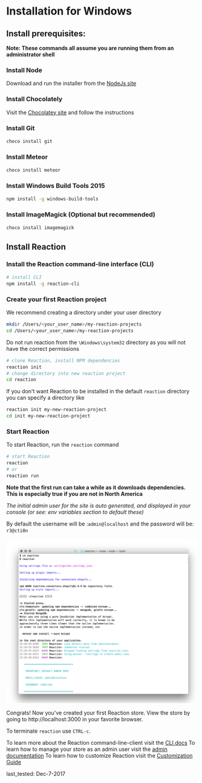 # Installation for Windows

## Install prerequisites:

**Note: These commands all assume you are running them from an administrator shell**

### Install Node
Download and run the installer from the [NodeJs site](https://nodejs.org)

### Install Chocolately

Visit the [Chocolatey site](https://chocolatey.org/install) and follow the instructions


### Install Git

```sh
choco install git
````

### Install Meteor
```sh
choco install meteor
```


### Install Windows Build Tools 2015

```sh
npm install -g windows-build-tools
```

### Install ImageMagick (Optional but recommended)

```sh
choco install imagemagick
```

## Install Reaction

### Install the Reaction command-line interface (CLI)

```sh
# install CLI
npm install -g reaction-cli
```

### Create your first Reaction project

We recommend creating a directory under your user directory

```sh
mkdir /Users/<your_user_name>/my-reaction-projects
cd /Users/<your_user_name>/my-reaction-projects
```


Do not run reaction from the `\Windows\system32` directory as you will not have the correct permissions


```sh
# clone Reaction, install NPM dependencies
reaction init
# change directory into new reaction project
cd reaction
```

If you don't want Reaction to be installed in the default `reaction` directory you can
specify a directory like
```sh
reaction init my-new-reaction-project
cd init my-new-reaction-project
```


### Start Reaction

To start Reaction, run the `reaction` command

```sh
# start Reaction
reaction
# or
reaction run
```

**Note that the first run can take a while as it downloads dependencies. This is especially true if you are not in North America**

_The initial admin user for the site is auto generated, and displayed in your console (or see: env variables section to default these)_

By default the username will be :`admin@localhost` and the password will be: `r3@cti0n`

![](/assets/guide-installation-default-user.png)


Congrats! Now you've created your first Reaction store. View the store by going to http://localhost:3000 in your favorite browser.

To terminate `reaction` use `CTRL-c`.

To learn more about the Reaction command-line-client visit the [CLI docs](/developer/installation/reacion-cli,md)
To learn how to manage your store as an admin user visit the [admin documentation](/admin/dashboard.md)
To learn how to customize Reaction visit the [Customization Guide](/developer/tutorial/introduction.md)

last_tested: Dec-7-2017
